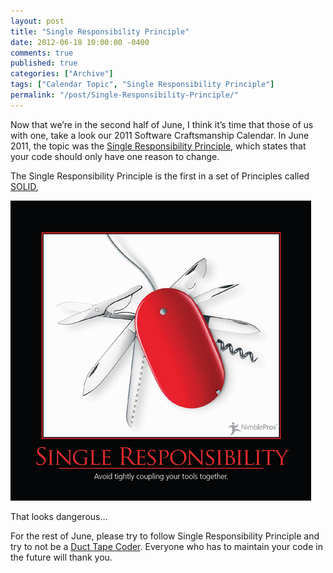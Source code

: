 ```yaml
---
layout: post
title: "Single Responsibility Principle"
date: 2012-06-18 10:00:00 -0400
comments: true
published: true
categories: ["Archive"]
tags: ["Calendar Topic", "Single Responsibility Principle"]
permalink: "/post/Single-Responsibility-Principle/"
---
```

<!-- more -->



<p>Now that we’re in the second half of June, I think it’s time that those of us with one, take a look our 2011 Software Craftsmanship Calendar. In June 2011, the topic was the <a href="http://en.wikipedia.org/wiki/Single_responsibility_principle" target="_blank">Single Responsibility Principle</a>, which states that your code should only have one reason to change.</p>  <p>The Single Responsibility Principle is the first in a set of Principles called <a href="http://deviq.com/solid" target="_blank">SOLID</a>, </p>  <p><img style="background-image: none; border-bottom: 0px; border-left: 0px; padding-left: 0px; padding-right: 0px; display: inline; border-top: 0px; border-right: 0px; padding-top: 0px" title="SingleResponsibilityPrinciple" border="0" alt="SingleResponsibilityPrinciple" src="/images/files/SingleResponsibilityPrinciple.png" width="481" height="480" /></p>  <p>That looks dangerous…</p>  <p>For the rest of June, please try to follow Single Responsibility Principle and try to not be a <a href="/post/Duct-Tape-Coder.aspx" target="_blank">Duct Tape Coder</a>. Everyone who has to maintain your code in the future will thank you. </p>

